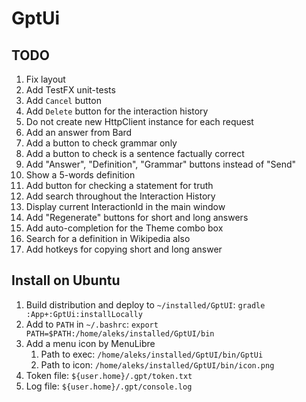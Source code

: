 # GptUi

## TODO

1. Fix layout
2. Add TestFX unit-tests
3. Add `Cancel` button
4. Add `Delete` button for the interaction history
5. Do not create new HttpClient instance for each request
6. Add an answer from Bard
7. Add a button to check grammar only
8. Add a button to check is a sentence factually correct
9. Add "Answer", "Definition", "Grammar" buttons instead of "Send"
10. Show a 5-words definition
11. Add button for checking a statement for truth
12. Add search throughout the Interaction History
13. Display current InteractionId in the main window
14. Add "Regenerate" buttons for short and long answers
15. Add auto-completion for the Theme combo box
16. Search for a definition in Wikipedia also
17. Add hotkeys for copying short and long answer

## Install on Ubuntu

1. Build distribution and deploy to `~/installed/GptUI`: `gradle :App+:GptUi:installLocally`
2. Add to `PATH` in `~/.bashrc`: `export PATH=$PATH:/home/aleks/installed/GptUI/bin`
3. Add a menu icon by MenuLibre
    1. Path to exec: `/home/aleks/installed/GptUI/bin/GptUi`
    2. Path to icon: `/home/aleks/installed/GptUI/bin/icon.png`
4. Token file: `${user.home}/.gpt/token.txt`
5. Log file: `${user.home}/.gpt/console.log`
